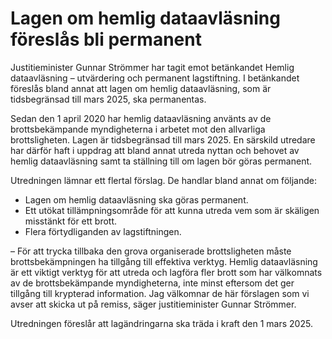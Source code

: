 # Lagen om hemlig dataavläsning föreslås bli permanent

Justitieminister Gunnar Strömmer har tagit emot betänkandet Hemlig dataavläsning – utvärdering och permanent lagstiftning. I betänkandet föreslås bland annat att lagen om hemlig dataavläsning, som är tidsbegränsad till mars 2025, ska permanentas.

Sedan den 1 april 2020 har hemlig dataavläsning använts av de brottsbekämpande myndigheterna i arbetet mot den allvarliga brottsligheten. Lagen är tidsbegränsad till mars 2025. En särskild utredare har därför haft i uppdrag att bland annat utreda nyttan och behovet av hemlig dataavläsning samt ta ställning till om lagen bör göras permanent.

Utredningen lämnar ett flertal förslag. De handlar bland annat om följande:

* Lagen om hemlig dataavläsning ska göras permanent.
* Ett utökat tillämpningsområde för att kunna utreda vem som är skäligen misstänkt för ett brott.
* Flera förtydliganden av lagstiftningen.

– För att trycka tillbaka den grova organiserade brottsligheten måste brottsbekämpningen ha tillgång till effektiva verktyg. Hemlig dataavläsning är ett viktigt verktyg för att utreda och lagföra fler brott som har välkomnats av de brottsbekämpande myndigheterna, inte minst eftersom det ger tillgång till krypterad information. Jag välkomnar de här förslagen som vi avser att skicka ut på remiss, säger justitieminister Gunnar Strömmer.

Utredningen föreslår att lagändringarna ska träda i kraft den 1 mars 2025.
